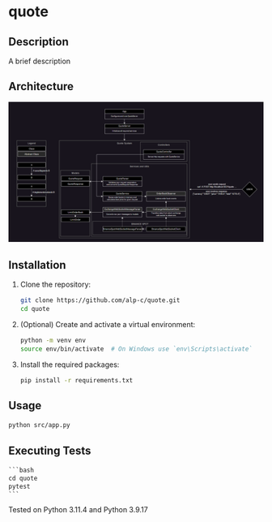 # quote

## Description
A brief description

## Architecture

![Architecture](doc/architecture.png)

## Installation

1. Clone the repository:
    ```bash
    git clone https://github.com/alp-c/quote.git
    cd quote
    ```

2. (Optional) Create and activate a virtual environment:
    ```bash
    python -m venv env
    source env/bin/activate  # On Windows use `env\Scripts\activate`
    ```

3. Install the required packages:
    ```bash
    pip install -r requirements.txt
    ```

## Usage

```bash
python src/app.py
```

## Executing Tests

    ```bash
    cd quote
    pytest
    ```


Tested on Python 3.11.4 and Python 3.9.17